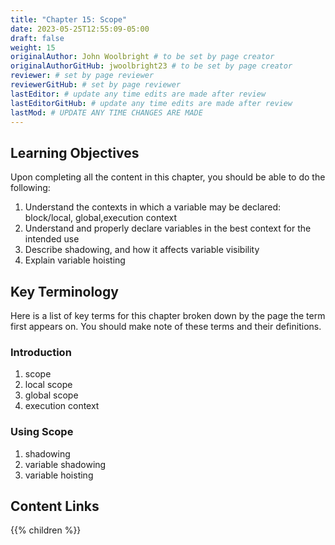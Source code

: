 ```yaml
---
title: "Chapter 15: Scope"
date: 2023-05-25T12:55:09-05:00
draft: false
weight: 15
originalAuthor: John Woolbright # to be set by page creator
originalAuthorGitHub: jwoolbright23 # to be set by page creator
reviewer: # set by page reviewer
reviewerGitHub: # set by page reviewer
lastEditor: # update any time edits are made after review
lastEditorGitHub: # update any time edits are made after review
lastMod: # UPDATE ANY TIME CHANGES ARE MADE
---
```


## Learning Objectives
Upon completing all the content in this chapter, you should be able to do the following:

1. Understand the contexts in which a variable may be declared: block/local, global,execution context
1. Understand and properly declare variables in the best context for the intended use
1. Describe shadowing, and how it affects variable visibility
1. Explain variable hoisting

## Key Terminology
Here is a list of key terms for this chapter broken down by the page the term first appears on. You should make note of these terms and their definitions.

### Introduction
1. scope
1. local scope
1. global scope
1. execution context

### Using Scope
1. shadowing
1. variable shadowing
1. variable hoisting

## Content Links

{{% children %}}